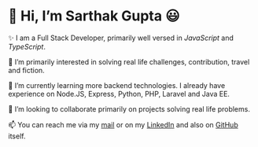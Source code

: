 # 👋 Hi, I’m Sarthak Gupta 😃 
✨ I am a Full Stack Developer, primarily well versed in _JavaScript_ and _TypeScript_.

👀 I’m primarily interested in solving real life challenges, contribution, travel and fiction.

🌱 I’m currently learning more backend technologies. I already have experience on Node.JS, Express, Python, PHP, Laravel and Java EE.

💞️ I’m looking to collaborate primarily on projects solving real life problems.

📫 You can reach me via my [mail](mailto:sarthak.ag2001@gmail.com) or on my [LinkedIn](https://www.linkedin.com/in/sxrthxk/) and also on [GitHub](github.com/sxrthxk) itself.

<!---
sxrthxk/sxrthxk is a ✨ special ✨ repository because its `README.md` (this file) appears on your GitHub profile.
You can click the Preview link to take a look at your changes.
--->
